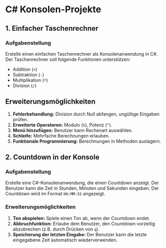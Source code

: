 
# C# Konsolen-Projekte

## 1. Einfacher Taschenrechner

### Aufgabenstellung
Erstelle einen einfachen Taschenrechner als Konsolenanwendung in C#. Der Taschenrechner soll folgende Funktionen unterstützen:

- Addition (`+`)
- Subtraktion (`-`)
- Multiplikation (`*`)
- Division (`/`)


## Erweiterungsmöglichkeiten

1. **Fehlerbehandlung:** Division durch Null abfangen, ungültige Eingaben prüfen.
2. **Erweiterte Operatoren:** Modulo (`%`), Potenz (`^`).
3. **Menü hinzufügen:** Benutzer kann Rechenart auswählen.
4. **Schleife:** Mehrfache Berechnungen erlauben.
5. **Funktionale Programmierung:** Berechnungen in Methoden auslagern.


## 2. Countdown in der Konsole

### Aufgabenstellung
Erstelle eine C#-Konsolenanwendung, die einen Countdown anzeigt. Der Benutzer kann die Zeit in Stunden, Minuten und Sekunden eingeben. Der Countdown wird im Format `HH:MM:SS` angezeigt.

### Erweiterungsmöglichkeiten

1. **Ton abspielen:** Spiele einen Ton ab, wenn der Countdown endet.
2. **Abbruchfunktion:** Erlaube dem Benutzer, den Countdown vorzeitig abzubrechen (z.B. durch Drücken von `q`).
3. **Speicherung der letzten Eingabe:** Der Benutzer kann die letzte eingegebene Zeit automatisch wiederverwenden.

